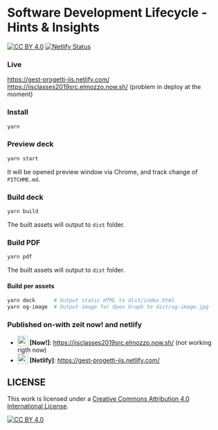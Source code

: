 # Software Development Lifecycle - Hints & Insights

[![CC BY 4.0][cc-by-shield]][cc-by] [![Netlify Status](https://api.netlify.com/api/v1/badges/d219c5cd-643b-4702-ada3-0f0790c61744/deploy-status)](https://app.netlify.com/sites/gest-progetti-iis/deploys)

### Live

https://gest-progetti-iis.netlify.com/
https://iisclasses2019src.elmozzo.now.sh/ (problem in deploy at the moment)

### Install

```bash
yarn
```

### Preview deck

```bash
yarn start
```

It will be opened preview window via Chrome, and track change of `PITCHME.md`.

### Build deck

```bash
yarn build
```

The built assets will output to `dist` folder.

### Build PDF

```bash
yarn pdf
```

The built assets will output to `dist` folder.

#### Build per assets

```bash
yarn deck      # Output static HTML to dist/index.html
yarn og-image  # Output image for Open Graph to dist/og-image.jpg
```

### Published on-with zeit now! and netlify

- <img src="https://assets.zeit.co/image/upload/front/assets/design/now-black.svg" width="24" height="24" valign="bottom" /> **[Now!]**: https://iisclasses2019src.elmozzo.now.sh/ (not working rigth now)
- <img src="https://www.netlify.com/img/press/logos/logomark.svg" width="24" height="24" valign="bottom" /> **[Netlify]**: https://gest-progetti-iis.netlify.com/

## LICENSE

This work is licensed under a [Creative Commons Attribution 4.0 International
License][cc-by].

[![CC BY 4.0][cc-by-image]][cc-by]

[cc-by]: http://creativecommons.org/licenses/by/4.0/
[cc-by-image]: https://i.creativecommons.org/l/by/4.0/88x31.png
[cc-by-shield]: https://img.shields.io/badge/License-CC%20BY%204.0-lightgrey.svg
